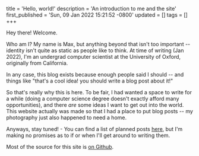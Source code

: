 title = 'Hello, world!'
description = 'An introduction to me and the site'
first_published = 'Sun, 09 Jan 2022 15:21:52 -0800'
updated = []
tags = []
+++

Hey there! Welcome.

Who am I? My name is Max, but anything beyond that isn't too important -- identity isn't quite as
static as people like to think. At time of writing (Jan 2022), I'm an undergrad computer scientist
at the University of Oxford, originally from California.

In any case, this blog exists because enough people said I should -- and things like "that's a cool
idea! you should write a blog post about it!"

So that's really why this is here. To be fair, I had wanted a space to write for a while (doing a
computer science degree doesn't exactly afford many opportunities), and there _are_ some ideas I
want to get out into the world. This website actually was made so that I had a place to put blog
posts -- my photography just also happened to need a home.

Anyways, stay tuned! - You can find a list of planned posts [here](/blog/planned), but I'm making
no promises as to if or when I'll get around to writing them.

Most of the source for this site is [on Github](https://github.com/sharnoff/website).

